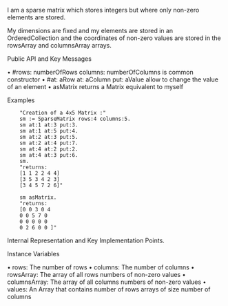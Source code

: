 I am a sparse matrix which stores integers but where only non-zero elements are stored.

My dimensions are fixed and my elements are stored in an OrderedCollection and the coordinates of non-zero values are stored in the rowsArray and columnsArray arrays.

Public API and Key Messages

•	#rows: numberOfRows columns: numberOfColumns is common constructor
•	#at: aRow at: aColumn put: aValue allow to change the value of an element
•	asMatrix returns a Matrix equivalent to myself


Examples
```
	"Creation of a 4x5 Matrix :"
	sm := SparseMatrix rows:4 columns:5.
	sm at:1 at:3 put:3.
	sm at:1 at:5 put:4.
	sm at:2 at:3 put:5.
	sm at:2 at:4 put:7.
	sm at:4 at:2 put:2.
	sm at:4 at:3 put:6.
	sm.
	"returns:
	[1 1 2 2 4 4]
	[3 5 3 4 2 3]
	[3 4 5 7 2 6]"

	sm asMatrix.
	"returns:
	[0 0 3 0 4
	0 0 5 7 0
	0 0 0 0 0
	0 2 6 0 0 ]"
```

Internal Representation and Key Implementation Points.

Instance Variables

•	rows:		<SmallInteger> The number of rows
•	columns:		<SmallInteger> The number of columns
• rowsArray: 	<OrderedCollection> The array of all rows numbers of non-zero values
• columnsArray: 	<OrderedCollection> The array of all columns numbers of non-zero values
•	values:		<Array> An Array that contains number of rows arrays of size number of columns
